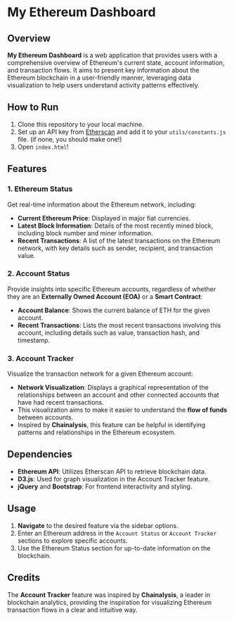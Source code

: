 # My Ethereum Dashboard

## Overview

**My Ethereum Dashboard** is a web application that provides users with a comprehensive overview of Ethereum's current state, account information, and transaction flows. It aims to present key information about the Ethereum blockchain in a user-friendly manner, leveraging data visualization to help users understand activity patterns effectively.

## How to Run
1. Clone this repository to your local machine.
2. Set up an API key from [Etherscan](https://etherscan.io) and add it to your `utils/constants.js` file. (if none, you should make one!)
3. Open `index.html`!


## Features

### 1. Ethereum Status
Get real-time information about the Ethereum network, including:
- **Current Ethereum Price**: Displayed in major fiat currencies.
- **Latest Block Information**: Details of the most recently mined block, including block number and miner information.
- **Recent Transactions**: A list of the latest transactions on the Ethereum network, with key details such as sender, recipient, and transaction value.

### 2. Account Status
Provide insights into specific Ethereum accounts, regardless of whether they are an **Externally Owned Account (EOA)** or a **Smart Contract**:
- **Account Balance**: Shows the current balance of ETH for the given account.
- **Recent Transactions**: Lists the most recent transactions involving this account, including details such as value, transaction hash, and timestamp.

### 3. Account Tracker
Visualize the transaction network for a given Ethereum account:
- **Network Visualization**: Displays a graphical representation of the relationships between an account and other connected accounts that have had recent transactions.
- This visualization aims to make it easier to understand the **flow of funds** between accounts.
- Inspired by **Chainalysis**, this feature can be helpful in identifying patterns and relationships in the Ethereum ecosystem.

## Dependencies
- **Ethereum API**: Utilizes Etherscan API to retrieve blockchain data.
- **D3.js**: Used for graph visualization in the Account Tracker feature.
- **jQuery** and **Bootstrap**: For frontend interactivity and styling.

## Usage
1. **Navigate** to the desired feature via the sidebar options.
2. Enter an Ethereum address in the `Account Status` or `Account Tracker` sections to explore specific accounts.
3. Use the Ethereum Status section for up-to-date information on the blockchain.

## Credits
The **Account Tracker** feature was inspired by **Chainalysis**, a leader in blockchain analytics, 
providing the inspiration for visualizing Ethereum transaction flows in a clear and intuitive way.

